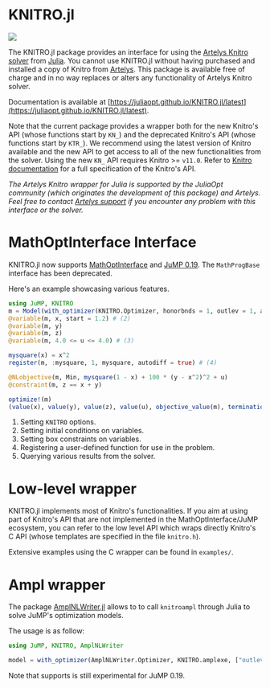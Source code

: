 KNITRO.jl
=========
[![](https://img.shields.io/badge/docs-latest-blue.svg)](https://juliaopt.github.io/KNITRO.jl/latest)

The KNITRO.jl package provides an interface for using the [Artelys Knitro
solver](https://www.artelys.com/knitro) from
[Julia](http://julialang.org/). You cannot use KNITRO.jl without having
purchased and installed a copy of Knitro from [Artelys](https://www.artelys.com/knitro).
This package is available free of charge and in no way replaces or alters any
functionality of Artelys Knitro solver.

Documentation is available at
[https://juliaopt.github.io/KNITRO.jl/latest](https://juliaopt.github.io/KNITRO.jl/latest).

Note that the current package provides a wrapper both for the new Knitro's API
(whose functions start by `KN_`) and the deprecated Knitro's API (whose functions
start by `KTR_`). We recommend using the latest version of Knitro available and
the new API to get access to all of the new functionalities from the solver.
Using the new `KN_` API requires Knitro >= `v11.0`.
Refer to [Knitro documentation](https://www.artelys.com/tools/knitro_doc/3_referenceManual/callableLibraryAPI.html)
for a full specification of the Knitro's API.

*The Artelys Knitro wrapper for Julia is supported by the JuliaOpt
community (which originates the development of this package) and
Artelys. Feel free to contact [Artelys support](mailto:support-knitro@artelys.com) if you encounter
any problem with this interface or the solver.*


MathOptInterface Interface
==========================

KNITRO.jl now supports [MathOptInterface](https://github.com/JuliaOpt/MathOptInterface.jl)
and [JuMP 0.19](https://github.com/JuliaOpt/JuMP.jl). The `MathProgBase` interface has been deprecated. 

 
Here's an example showcasing various features. 

```julia
using JuMP, KNITRO
m = Model(with_optimizer(KNITRO.Optimizer, honorbnds = 1, outlev = 1, algorithm = 4)) # (1)
@variable(m, x, start = 1.2) # (2)
@variable(m, y)
@variable(m, z)
@variable(m, 4.0 <= u <= 4.0) # (3)

mysquare(x) = x^2 
register(m, :mysquare, 1, mysquare, autodiff = true) # (4)

@NLobjective(m, Min, mysquare(1 - x) + 100 * (y - x^2)^2 + u) 
@constraint(m, z == x + y)

optimize!(m)
(value(x), value(y), value(z), value(u), objective_value(m), termination_status(m)) # (5)
```

1. Setting `KNITRO` options. 
2. Setting initial conditions on variables. 
3. Setting box constraints on variables.
4. Registering a user-defined function for use in the problem. 
5. Querying various results from the solver. 

Low-level wrapper
=================

KNITRO.jl implements most of Knitro's functionalities.
If you aim at using part of Knitro's API that are not implemented
in the MathOptInterface/JuMP ecosystem, you can refer to the low
level API which wraps directly Knitro's C API (whose templates
are specified in the file `knitro.h`).

Extensive examples using the C wrapper can be found in `examples/`.


Ampl wrapper
============

The package [AmplNLWriter.jl](https://github.com/JuliaOpt/AmplNLWriter.jl")
allows to to call `knitroampl` through Julia to solve JuMP's optimization
models.

The usage is as follow:

```julia
using JuMP, KNITRO, AmplNLWriter

model = with_optimizer(AmplNLWriter.Optimizer, KNITRO.amplexe, ["outlev=3"])

```

Note that supports is still experimental for JuMP 0.19.
